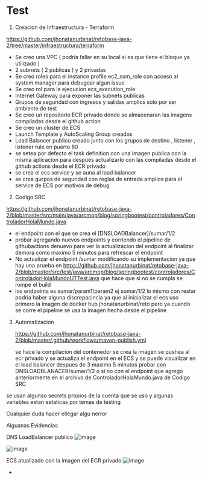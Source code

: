 # Test


1. Creacion de Infraestructura - Terraform 

https://github.com/jhonatanurbinat/retobase-java-2/tree/master/infraestructura/terraform

- Se creo una VPC ( podria fallar en su local si es que tiene el bloque ya utilizado )
- 2 subnets ( 2 publicas ) y 2 privadas
- Se creo roles para el instance profile ec2_ssm_role con acceso al system manager para debugear algun issue
- Se creo rol para la ejecucion ecs_execution_role
- Internet Gateway para exponer las subnets publicas
- Grupos de seguridad con ingresos y salidas amplios solo por ser ambiente de test
- Se creo un repositorio ECR privado donde se almacenaran las imagens compiladas desde el github action
- Se creo un cluster de ECS
- Launch Template y AutoScaling Group creados
- Load Balancer publico creado junto con los grupos de destino , listener , listener rule en puerto 80 
- se setea por defecto el task definition con una imagen publica con la misma aplicacion para despues actualizarlo con las compiladas desde el github actions desde el ECR privado
- se crea el ecs service y se auna al load balancer
- se crea gurpos de seguridad con reglas de entrada amplios para el service de ECS por motivos de debug

2.  Codigo SRC

https://github.com/jhonatanurbinat/retobase-java-2/blob/master/src/main/java/arcmop/blog/springbootest/controladores/ControladorHolaMundo.java

- el endpoint con el que se crea el [DNSLOADBalancer]/sumar/1/2
- probar agregando nuevos endpoints y corriendo el pipeline de githubactions denuevo para ver la actualizacion del endpoint al finalizar
  demora como maximo 5 minutos para refrescar el endpoint
- No actualizar el endpoint /sumar modificando su implementacion ya que hay una prueba en https://github.com/jhonatanurbinat/retobase-java-2/blob/master/src/test/java/arcmop/blog/springbootest/controladores/ControladorHolaMundoUTTest.java  que hace que si no se cumpla se rompe el build
- los endpoints es sumar/param1/param2 ej sumar/1/2 lo mismo con restar  podria haber alguna discrepacincia ya que al inicializar el ecs uso primero la imagen de docker hub jhonatanurbinat/reto pero ya cuando se corre el pipeline se usa la imagen hecha desde el pipeline

3. Automatizacion

   https://github.com/jhonatanurbinat/retobase-java-2/blob/master/.github/workflows/maven-publish.yml

   se hace la compilacion del contenedor se crea la imagen se pushea al ecr privado y se actualiza el endpoint en el ECS y se puede visualizar en el load balancer despues de 3 maximo 5 minutos
   probar con DNSLOADBLANACER/sumar/1/2 o si no con el endpoint que agrego anteriormente en el archivo de ControladorHolaMundo.java
 de Codigo SRC

  se usan algunso secrets propios de la cuenta que se uso y algunas variables estan estaticas por temas de testing

  Cualquier duda hacer ellegar algu nerror 

  Alguanas Evidencias

 DNS LoadBalancer publico
  ![image](https://github.com/user-attachments/assets/185b26da-6b21-40e9-a3cd-23def602e891)


![image](https://github.com/user-attachments/assets/a362806a-c571-47f7-b501-c613871450de)

 ECS atualizado con la imagen del ECR privado
  ![image](https://github.com/user-attachments/assets/c80e1a39-4f50-4829-b834-428956f9766b)


- 
  


